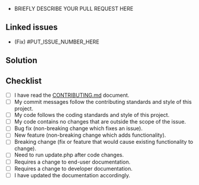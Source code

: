 - BRIEFLY DESCRIBE YOUR PULL REQUEST HERE

## Linked issues

<!--

Include the word "Fix" after the issue number if you want
to close the issue when the PR is merged.

For example: Fix #123.

-->

- (Fix) #PUT_ISSUE_NUMBER_HERE

## Solution

## Checklist

<!--- Put an `x` in all the boxes that apply: -->

- [ ] I have read the
      [CONTRIBUTING.md](https://github.com/dxpr/analyze/blob/1.0.x/CONTRIBUTING.md)
      document.
- [ ] My commit messages follow the contributing standards and style of this
      project.
- [ ] My code follows the coding standards and style of this project.
- [ ] My code contains no changes that are outside the scope of the issue.
- [ ] Bug fix (non-breaking change which fixes an issue).
- [ ] New feature (non-breaking change which adds functionality).
- [ ] Breaking change (fix or feature that would cause existing functionality to
      change).
- [ ] Need to run update.php after code changes.
- [ ] Requires a change to end-user documentation.
- [ ] Requires a change to developer documentation.
- [ ] I have updated the documentation accordingly.
